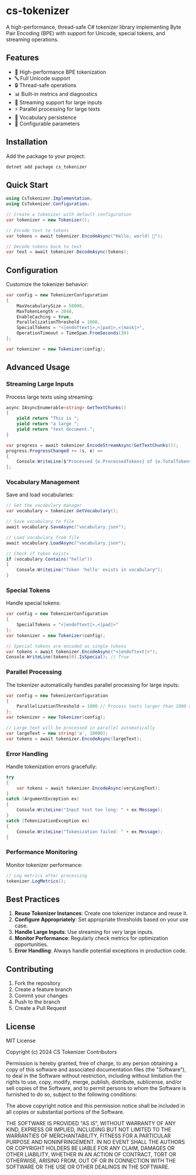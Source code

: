 # cs-tokenizer

A high-performance, thread-safe C# tokenizer library implementing Byte Pair Encoding (BPE) with support for Unicode, special tokens, and streaming operations.

## Features

- 🚀 High-performance BPE tokenization
- 🔤 Full Unicode support
- 🔒 Thread-safe operations
- 📊 Built-in metrics and diagnostics
- 🔄 Streaming support for large inputs
- ⚡ Parallel processing for large texts
- 💾 Vocabulary persistence
- 🎯 Configurable parameters

## Installation

Add the package to your project:

```bash
dotnet add package cs_tokenizer
```

## Quick Start

```csharp
using CsTokenizer.Implementation;
using CsTokenizer.Configuration;

// Create a tokenizer with default configuration
var tokenizer = new Tokenizer();

// Encode text to tokens
var tokens = await tokenizer.EncodeAsync("Hello, world! 👋");

// Decode tokens back to text
var text = await tokenizer.DecodeAsync(tokens);
```

## Configuration

Customize the tokenizer behavior:

```csharp
var config = new TokenizerConfiguration
{
    MaxVocabularySize = 50000,
    MaxTokenLength = 2048,
    EnableCaching = true,
    ParallelizationThreshold = 1000,
    SpecialTokens = "<|endoftext|>,<|pad|>,<|mask|>",
    OperationTimeout = TimeSpan.FromSeconds(30)
};

var tokenizer = new Tokenizer(config);
```

## Advanced Usage

### Streaming Large Inputs

Process large texts using streaming:

```csharp
async IAsyncEnumerable<string> GetTextChunks()
{
    yield return "This is ";
    yield return "a large ";
    yield return "text document.";
}

var progress = await tokenizer.EncodeStreamAsync(GetTextChunks());
progress.ProgressChanged += (s, e) =>
{
    Console.WriteLine($"Processed {e.ProcessedTokens} of {e.TotalTokens} tokens");
};
```

### Vocabulary Management

Save and load vocabularies:

```csharp
// Get the vocabulary manager
var vocabulary = tokenizer.GetVocabulary();

// Save vocabulary to file
await vocabulary.SaveAsync("vocabulary.json");

// Load vocabulary from file
await vocabulary.LoadAsync("vocabulary.json");

// Check if token exists
if (vocabulary.Contains("hello"))
{
    Console.WriteLine("Token 'hello' exists in vocabulary");
}
```

### Special Tokens

Handle special tokens:

```csharp
var config = new TokenizerConfiguration
{
    SpecialTokens = "<|endoftext|>,<|pad|>"
};
var tokenizer = new Tokenizer(config);

// Special tokens are encoded as single tokens
var tokens = await tokenizer.EncodeAsync("<|endoftext|>");
Console.WriteLine(tokens[0].IsSpecial); // True
```

### Parallel Processing

The tokenizer automatically handles parallel processing for large inputs:

```csharp
var config = new TokenizerConfiguration
{
    ParallelizationThreshold = 1000 // Process texts larger than 1000 chars in parallel
};
var tokenizer = new Tokenizer(config);

// Large text will be processed in parallel automatically
var largeText = new string('a', 10000);
var tokens = await tokenizer.EncodeAsync(largeText);
```

### Error Handling

Handle tokenization errors gracefully:

```csharp
try
{
    var tokens = await tokenizer.EncodeAsync(veryLongText);
}
catch (ArgumentException ex)
{
    Console.WriteLine("Input text too long: " + ex.Message);
}
catch (TokenizationException ex)
{
    Console.WriteLine("Tokenization failed: " + ex.Message);
}
```

### Performance Monitoring

Monitor tokenizer performance:

```csharp
// Log metrics after processing
tokenizer.LogMetrics();
```

## Best Practices

1. **Reuse Tokenizer Instances**: Create one tokenizer instance and reuse it.
2. **Configure Appropriately**: Set appropriate thresholds based on your use case.
3. **Handle Large Inputs**: Use streaming for very large inputs.
4. **Monitor Performance**: Regularly check metrics for optimization opportunities.
5. **Error Handling**: Always handle potential exceptions in production code.

## Contributing

1. Fork the repository
2. Create a feature branch
3. Commit your changes
4. Push to the branch
5. Create a Pull Request

## License

MIT License

Copyright (c) 2024 CS Tokenizer Contributors

Permission is hereby granted, free of charge, to any person obtaining a copy
of this software and associated documentation files (the "Software"), to deal
in the Software without restriction, including without limitation the rights
to use, copy, modify, merge, publish, distribute, sublicense, and/or sell
copies of the Software, and to permit persons to whom the Software is
furnished to do so, subject to the following conditions:

The above copyright notice and this permission notice shall be included in all
copies or substantial portions of the Software.

THE SOFTWARE IS PROVIDED "AS IS", WITHOUT WARRANTY OF ANY KIND, EXPRESS OR
IMPLIED, INCLUDING BUT NOT LIMITED TO THE WARRANTIES OF MERCHANTABILITY,
FITNESS FOR A PARTICULAR PURPOSE AND NONINFRINGEMENT. IN NO EVENT SHALL THE
AUTHORS OR COPYRIGHT HOLDERS BE LIABLE FOR ANY CLAIM, DAMAGES OR OTHER
LIABILITY, WHETHER IN AN ACTION OF CONTRACT, TORT OR OTHERWISE, ARISING FROM,
OUT OF OR IN CONNECTION WITH THE SOFTWARE OR THE USE OR OTHER DEALINGS IN THE
SOFTWARE. 